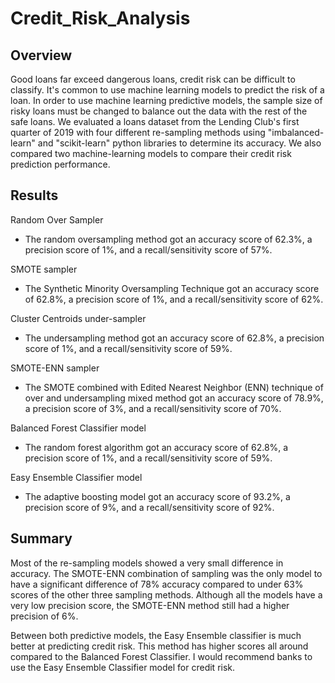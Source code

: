 # Credit_Risk_Analysis
## Overview
Good loans far exceed dangerous loans, credit risk can be difficult to classify. It's common to use machine learning models to predict the risk of a loan. In order to use machine learning predictive models, the sample size of risky loans must be changed to balance out the data with the rest of the safe loans. 
We evaluated a loans dataset from the Lending Club's first quarter of 2019 with four different re-sampling methods using "imbalanced-learn" and "scikit-learn" python libraries to determine its accuracy. We also compared two machine-learning models to compare their credit risk prediction performance. 


## Results

Random Over Sampler
* The random oversampling method got an accuracy score of 62.3%, a precision score of 1%, and a recall/sensitivity score of 57%.

SMOTE sampler
* The Synthetic Minority Oversampling Technique got an accuracy score of 62.8%, a precision score of 1%, and a recall/sensitivity score of 62%.

Cluster Centroids under-sampler
* The undersampling method got an accuracy score of 62.8%, a precision score of 1%, and a recall/sensitivity score of 59%.

SMOTE-ENN sampler
* The SMOTE combined with Edited Nearest Neighbor (ENN) technique of over and undersampling mixed method got an accuracy score of 78.9%, a precision score of 3%, and a recall/sensitivity score of 70%.

Balanced Forest Classifier model
* The random forest algorithm got an accuracy score of 62.8%, a precision score of 1%, and a recall/sensitivity score of 59%.

Easy Ensemble Classifier model
* The adaptive boosting model got an accuracy score of 93.2%, a precision score of 9%, and a recall/sensitivity score of 92%.

## Summary

Most of the re-sampling models showed a very small difference in accuracy. The SMOTE-ENN combination of sampling was the only model to have a significant difference of 78% accuracy compared to under 63% scores of the other three sampling methods. Although all the models have a very low precision score, the SMOTE-ENN method still had a higher precision of 6%. 

Between both predictive models, the Easy Ensemble classifier is much better at predicting credit risk. This method has higher scores all around compared to the Balanced Forest Classifier. I would recommend banks to use the Easy Ensemble Classifier model for credit risk. 
